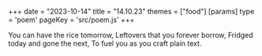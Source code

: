 +++
date = "2023-10-14"
title = "14.10.23"
themes = ["food"]
[params]
  type = 'poem'
  pageKey = 'src/poem.js'
+++

You can have the rice tomorrow,
Leftovers that you forever borrow,
Fridged today and gone the next,
To fuel you as you craft plain text.

